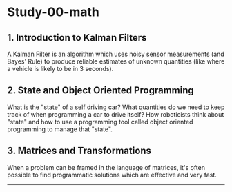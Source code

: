 # Study-00-math

## 1. Introduction to Kalman Filters
A Kalman Filter is an algorithm which uses noisy sensor measurements (and Bayes' Rule) to produce reliable estimates of unknown quantities (like where a vehicle is likely to be in 3 seconds).

## 2. State and Object Oriented Programming
What is the "state" of a self driving car? What quantities do we need to keep track of when programming a car to drive itself? How roboticists think about "state" and how to use a programming tool called object oriented programming to manage that "state".

## 3. Matrices and Transformations
When a problem can be framed in the language of matrices, it's often possible to find programmatic solutions which are effective and very fast.

------------------------------------------------------------------------------------------------------------



























